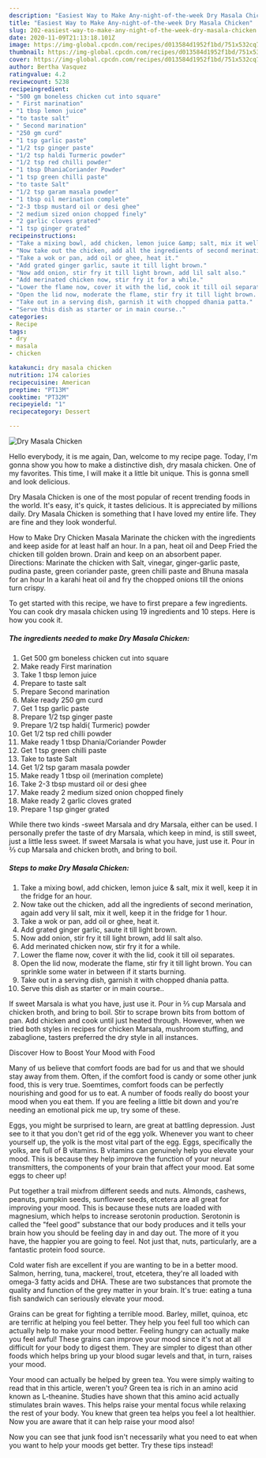 ```yaml
---
description: "Easiest Way to Make Any-night-of-the-week Dry Masala Chicken"
title: "Easiest Way to Make Any-night-of-the-week Dry Masala Chicken"
slug: 202-easiest-way-to-make-any-night-of-the-week-dry-masala-chicken
date: 2020-11-09T21:13:18.101Z
image: https://img-global.cpcdn.com/recipes/d013584d1952f1bd/751x532cq70/dry-masala-chicken-recipe-main-photo.jpg
thumbnail: https://img-global.cpcdn.com/recipes/d013584d1952f1bd/751x532cq70/dry-masala-chicken-recipe-main-photo.jpg
cover: https://img-global.cpcdn.com/recipes/d013584d1952f1bd/751x532cq70/dry-masala-chicken-recipe-main-photo.jpg
author: Bertha Vasquez
ratingvalue: 4.2
reviewcount: 5238
recipeingredient:
- "500 gm boneless chicken cut into square"
- " First marination"
- "1 tbsp lemon juice"
- "to taste salt"
- " Second marination"
- "250 gm curd"
- "1 tsp garlic paste"
- "1/2 tsp ginger paste"
- "1/2 tsp haldi Turmeric powder"
- "1/2 tsp red chilli powder"
- "1 tbsp DhaniaCoriander Powder"
- "1 tsp green chilli paste"
- "to taste Salt"
- "1/2 tsp garam masala powder"
- "1 tbsp oil merination complete"
- "2-3 tbsp mustard oil or desi ghee"
- "2 medium sized onion chopped finely"
- "2 garlic cloves grated"
- "1 tsp ginger grated"
recipeinstructions:
- "Take a mixing bowl, add chicken, lemon juice &amp; salt, mix it well, keep it in the fridge for an hour."
- "Now take out the chicken, add all the ingredients of second merination, again add very lil salt, mix it well, keep it in the fridge for 1 hour."
- "Take a wok or pan, add oil or ghee, heat it."
- "Add grated ginger garlic, saute it till light brown."
- "Now add onion, stir fry it till light brown, add lil salt also."
- "Add merinated chicken now, stir fry it for a while."
- "Lower the flame now, cover it with the lid, cook it till oil separates."
- "Open the lid now, moderate the flame, stir fry it till light brown. You can sprinkle some water in between if it starts burning."
- "Take out in a serving dish, garnish it with chopped dhania patta."
- "Serve this dish as starter or in main course.."
categories:
- Recipe
tags:
- dry
- masala
- chicken

katakunci: dry masala chicken 
nutrition: 174 calories
recipecuisine: American
preptime: "PT13M"
cooktime: "PT32M"
recipeyield: "1"
recipecategory: Dessert

---
```



![Dry Masala Chicken](https://img-global.cpcdn.com/recipes/d013584d1952f1bd/751x532cq70/dry-masala-chicken-recipe-main-photo.jpg)

Hello everybody, it is me again, Dan, welcome to my recipe page. Today, I'm gonna show you how to make a distinctive dish, dry masala chicken. One of my favorites. This time, I will make it a little bit unique. This is gonna smell and look delicious.

Dry Masala Chicken is one of the most popular of recent trending foods in the world. It's easy, it's quick, it tastes delicious. It is appreciated by millions daily. Dry Masala Chicken is something that I have loved my entire life. They are fine and they look wonderful.

How to Make Dry Chicken Masala Marinate the chicken with the ingredients and keep aside for at least half an hour. In a pan, heat oil and Deep Fried the chicken till golden brown. Drain and keep on an absorbent paper. Directions: Marinate the chicken with Salt, vinegar, ginger-garlic paste, pudina paste, green coriander paste, green chilli paste and Bhuna masala for an hour In a karahi heat oil and fry the chopped onions till the onions turn crispy.


To get started with this recipe, we have to first prepare a few ingredients. You can cook dry masala chicken using 19 ingredients and 10 steps. Here is how you cook it.

<!--inarticleads1-->

##### The ingredients needed to make Dry Masala Chicken:

1. Get 500 gm boneless chicken cut into square
1. Make ready  First marination
1. Take 1 tbsp lemon juice
1. Prepare to taste salt
1. Prepare  Second marination
1. Make ready 250 gm curd
1. Get 1 tsp garlic paste
1. Prepare 1/2 tsp ginger paste
1. Prepare 1/2 tsp haldi( Turmeric) powder
1. Get 1/2 tsp red chilli powder
1. Make ready 1 tbsp Dhania/Coriander Powder
1. Get 1 tsp green chilli paste
1. Take to taste Salt
1. Get 1/2 tsp garam masala powder
1. Make ready 1 tbsp oil (merination complete)
1. Take 2-3 tbsp mustard oil or desi ghee
1. Make ready 2 medium sized onion chopped finely
1. Make ready 2 garlic cloves grated
1. Prepare 1 tsp ginger grated


While there two kinds -sweet Marsala and dry Marsala, either can be used. I personally prefer the taste of dry Marsala, which keep in mind, is still sweet, just a little less sweet. If sweet Marsala is what you have, just use it. Pour in ⅔ cup Marsala and chicken broth, and bring to boil. 

<!--inarticleads2-->

##### Steps to make Dry Masala Chicken:

1. Take a mixing bowl, add chicken, lemon juice &amp; salt, mix it well, keep it in the fridge for an hour.
1. Now take out the chicken, add all the ingredients of second merination, again add very lil salt, mix it well, keep it in the fridge for 1 hour.
1. Take a wok or pan, add oil or ghee, heat it.
1. Add grated ginger garlic, saute it till light brown.
1. Now add onion, stir fry it till light brown, add lil salt also.
1. Add merinated chicken now, stir fry it for a while.
1. Lower the flame now, cover it with the lid, cook it till oil separates.
1. Open the lid now, moderate the flame, stir fry it till light brown. You can sprinkle some water in between if it starts burning.
1. Take out in a serving dish, garnish it with chopped dhania patta.
1. Serve this dish as starter or in main course..


If sweet Marsala is what you have, just use it. Pour in ⅔ cup Marsala and chicken broth, and bring to boil. Stir to scrape brown bits from bottom of pan. Add chicken and cook until just heated through. However, when we tried both styles in recipes for chicken Marsala, mushroom stuffing, and zabaglione, tasters preferred the dry style in all instances. 

Discover How to Boost Your Mood with Food


Many of us believe that comfort foods are bad for us and that we should stay away from them. Often, if the comfort food is candy or some other junk food, this is very true. Soemtimes, comfort foods can be perfectly nourishing and good for us to eat. A number of foods really do boost your mood when you eat them. If you are feeling a little bit down and you're needing an emotional pick me up, try some of these.

Eggs, you might be surprised to learn, are great at battling depression. Just see to it that you don't get rid of the egg yolk. Whenever you want to cheer yourself up, the yolk is the most vital part of the egg. Eggs, specifically the yolks, are full of B vitamins. B vitamins can genuinely help you elevate your mood. This is because they help improve the function of your neural transmitters, the components of your brain that affect your mood. Eat some eggs to cheer up!

Put together a trail mixfrom different seeds and nuts. Almonds, cashews, peanuts, pumpkin seeds, sunflower seeds, etcetera are all great for improving your mood. This is because these nuts are loaded with magnesium, which helps to increase serotonin production. Serotonin is called the "feel good" substance that our body produces and it tells your brain how you should be feeling day in and day out. The more of it you have, the happier you are going to feel. Not just that, nuts, particularly, are a fantastic protein food source.

Cold water fish are excellent if you are wanting to be in a better mood. Salmon, herring, tuna, mackerel, trout, etcetera, they're all loaded with omega-3 fatty acids and DHA. These are two substances that promote the quality and function of the grey matter in your brain. It's true: eating a tuna fish sandwich can seriously elevate your mood. 

Grains can be great for fighting a terrible mood. Barley, millet, quinoa, etc are terrific at helping you feel better. They help you feel full too which can actually help to make your mood better. Feeling hungry can actually make you feel awful! These grains can improve your mood since it's not at all difficult for your body to digest them. They are simpler to digest than other foods which helps bring up your blood sugar levels and that, in turn, raises your mood.

Your mood can actually be helped by green tea. You were simply waiting to read that in this article, weren't you? Green tea is rich in an amino acid known as L-theanine. Studies have shown that this amino acid actually stimulates brain waves. This helps raise your mental focus while relaxing the rest of your body. You knew that green tea helps you feel a lot healthier. Now you are aware that it can help raise your mood also!

Now you can see that junk food isn't necessarily what you need to eat when you want to help your moods get better. Try  these tips  instead!

